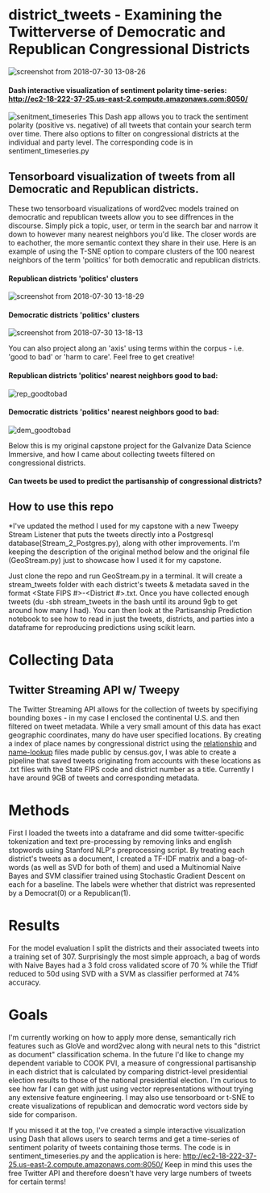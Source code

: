 # district_tweets - Examining the Twitterverse of Democratic and Republican Congressional Districts

![screenshot from 2018-07-30 13-08-26](https://user-images.githubusercontent.com/25091693/43412404-1b47f98e-93fb-11e8-84f2-9089c3373164.png)


#### Dash interactive visualization of sentiment polarity time-series: http://ec2-18-222-37-25.us-east-2.compute.amazonaws.com:8050/
![senitment_timeseries](https://user-images.githubusercontent.com/25091693/43411810-49cdc574-93f9-11e8-932d-038a958ba91d.png)
This Dash app allows you to track the sentiment polarity (positive vs. negative) of all tweets that contain your search term over time. There also options to filter on congressional districts at the individual and party level. The corresponding code is in sentiment_timeseries.py

## Tensorboard visualization of tweets from all Democratic and Republican districts.
These two tensorboard visualizations of word2vec models trained on democratic and republican tweets allow you to see diffrences in the discourse. Simply pick a topic, user, or term in the search bar and narrow it down to however many nearest neighbors you'd like. The closer words are to eachother, the more semantic context they share in their use. Here is an example of using the T-SNE option to compare clusters of the 100 nearest neighbors of the term 'politics' for both democratic and republican districts.
#### Republican districts 'politics' clusters
![screenshot from 2018-07-30 13-18-29](https://user-images.githubusercontent.com/25091693/43412407-1d244fdc-93fb-11e8-8c82-b6c166592de9.png)

#### Democratic districts 'politics' clusters
![screenshot from 2018-07-30 13-18-13](https://user-images.githubusercontent.com/25091693/43412408-1ea7b948-93fb-11e8-8279-841380609cdf.png)

You can also project along an 'axis' using terms within the corpus - i.e. 'good to bad' or 'harm to care'. Feel free to get creative!
#### Republican districts 'politics' nearest neighbors good to bad:
![rep_goodtobad](https://user-images.githubusercontent.com/25091693/43413266-9bd87a22-93fd-11e8-8278-84f143f34dab.png)

#### Democratic districts 'politics' nearest neighbors good to bad:
![dem_goodtobad](https://user-images.githubusercontent.com/25091693/43413450-179f00d6-93fe-11e8-9aa0-d19b23fdd499.png)

Below this is my original capstone project for the Galvanize Data Science Immersive, and how I came about collecting tweets filtered on congressional districts.  

#### Can tweets be used to predict the partisanship of congressional districts?  

## How to use this repo
*I've updated the method I used for my capstone with a new Tweepy Stream Listener that puts the tweets directly into a Postgresql database(Stream_2_Postgres.py), along with other improvements. I'm keeping the description of the original method below and the original file (GeoStream.py) just to showcase how I used it for my capstone. 

Just clone the repo and run GeoStream.py in a terminal. It will create a stream_tweets folder with each district's tweets & metadata saved in the format <State FIPS #>-<District #>.txt. Once you have collected enough tweets (du -sbh stream_tweets in the bash until its around 9gb to get around how many I had). You can then look at the Partisanship Prediction notebook to see how to read in just the tweets, districts, and parties into a dataframe for reproducing predictions using scikit learn. 


# Collecting Data
## Twitter Streaming API w/ Tweepy
The Twitter Streaming API allows for the collection of tweets by specifiying bounding boxes - in my case I enclosed the continental U.S. 
and then filtered on tweet metadata. While a very small amount of this data has exact geographic coordinates, many do have user specified locations. By creating a index of place names by congressional district using the [relationship](https://www.census.gov/geo/maps-data/data/relationship.html) and [name-lookup](https://www.census.gov/geo/maps-data/data/nlt.html) files made public by census.gov, I was able to create a pipeline that saved tweets originating from accounts with these locations as .txt files with the State FIPS code and district number as a title. Currently I have around 9GB of tweets and corresponding metadata.

# Methods
First I loaded the tweets into a dataframe and did some twitter-specific tokenization and text pre-processing by removing links and english stopwords using Stanford NLP's preprocessing script. 
By treating each district's tweets as a document, I created a TF-IDF matrix and a bag-of-words (as well as SVD for both of them) and used a Multinomial Naive Bayes and SVM  classifier trained using Stochastic Gradient Descent on each for a baseline. The labels were whether that district was represented by a Democrat(0) or a Republican(1).

# Results
For the model evaluation I split the districts and their associated tweets into a training set of 307. Surprisingly the most simple approach, a bag of words with Naive Bayes had a 3 fold cross validated score of 70 % while the Tfidf reduced to 50d using SVD with a SVM as classifier performed at 74% accuracy.  

# Goals
I'm currently working on how to apply more dense, semantically rich features such as GloVe and word2vec along with neural nets to this "district as document" classification schema. In the future I'd like to change my dependent variable to COOK PVI, a measure of congressional partisanship in each district that is calculated by comparing district-level presidential election results to those of the national presidential election. I'm curious to see how far I can get with just using vector representations without trying any extensive feature engineering. I may also use tensorboard or t-SNE to create visualizations of republican and democratic word vectors side by side for comparison. 

If you missed it at the top, I've created a simple interactive visualization using Dash that allows users to search terms and get a time-series of sentiment polarity of tweets containing those terms. The code is in sentiment_timeseries.py and the application is here: http://ec2-18-222-37-25.us-east-2.compute.amazonaws.com:8050/
Keep in mind this uses the free Twitter API and therefore doesn't have very large numbers of tweets for certain terms!








